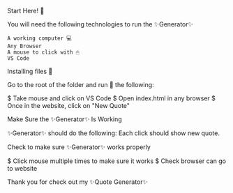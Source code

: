 Start Here! 👋

You will need the following technologies to run the ✨Generator✨

    A working computer 💻
    Any Browser 
    A mouse to click with 🖱
    VS Code 

Installing files 📂

Go to the root of the folder and run 🏃 the following:

$ Take mouse and click on VS Code
$ Open index.html in any browser
$ Once in the website, click on "New Quote"

Make Sure the ✨Generator✨ Is Working 

✨Generator✨ should do the following: 
Each click should show new quote. 

Check to make sure ✨Generator✨  works properly

$ Click mouse multiple times to make sure it works
$ Check browser can go to website

Thank you for check out my ✨Quote Generator✨
